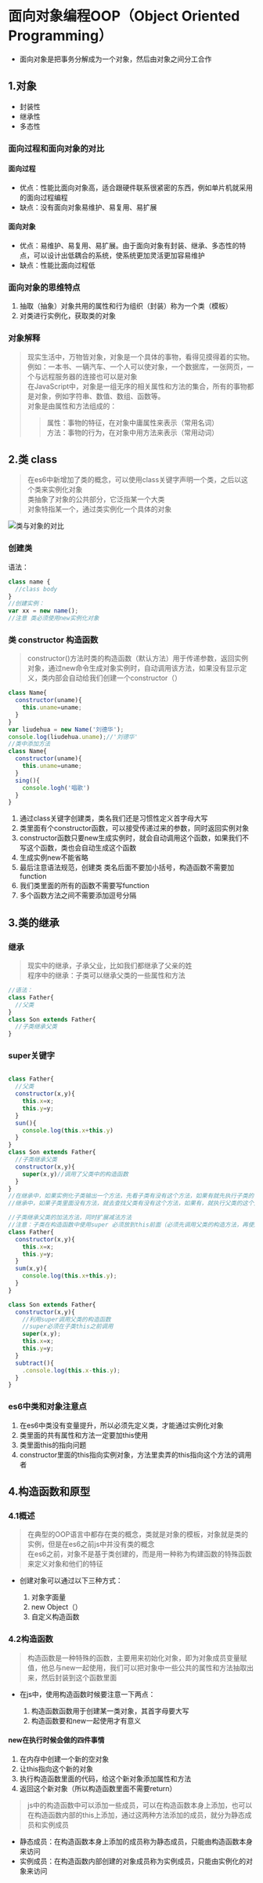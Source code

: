 # 面向对象编程OOP（Object Oriented Programming）

+ 面向对象是把事务分解成为一个对象，然后由对象之间分工合作  

## 1.对象  

+ 封装性
+ 继承性
+ 多态性

### 面向过程和面向对象的对比  

#### 面向过程

+ 优点：性能比面向对象高，适合跟硬件联系很紧密的东西，例如单片机就采用的面向过程编程  
+ 缺点：没有面向对象易维护、易复用、易扩展  

#### 面向对象  

+ 优点：易维护、易复用、易扩展。由于面向对象有封装、继承、多态性的特点，可以设计出低耦合的系统，使系统更加灵活更加容易维护  
+ 缺点：性能比面向过程低  

### 面向对象的思维特点  

1. 抽取（抽象）对象共用的属性和行为组织（封装）称为一个类（模板）  
2. 对类进行实例化，获取类的对象  

### 对象解释  

> 现实生活中，万物皆对象，对象是一个具体的事物，看得见摸得着的实物。例如：一本书、一辆汽车、一个人可以使对象，一个数据库，一张网页，一个与远程服务器的连接也可以是对象  
> 在JavaScript中，对象是一组无序的相关属性和方法的集合，所有的事物都是对象，例如字符串、数值、数组、函数等。  
> 对象是由属性和方法组成的：
> > 属性：事物的特征，在对象中庸属性来表示（常用名词）  
> > 方法：事物的行为，在对象中用方法来表示（常用动词）  

## 2.类 class

> 在es6中新增加了类的概念，可以使用class关键字声明一个类，之后以这个类来实例化对象  
> 类抽象了对象的公共部分，它泛指某一个大类  
> 对象特指某一个，通过类实例化一个具体的对象  

![类与对象的对比](https://www.kanjiantu.com/images/2019/09/06/S23M98E1BQK3Y3ZF3D187d2df16d741865.png "类与对象")  

### 创建类  

语法：

```javascript
class name {
  //class body
}
//创建实例：
var xx = new name();
//注意 类必须使用new实例化对象
```  

### 类 constructor 构造函数  

> constructor()方法时类的构造函数（默认方法）用于传递参数，返回实例对象，通过new命令生成对象实例时，自动调用该方法，如果没有显示定义，类内部会自动给我们创建一个constructor（）  

```javascript
class Name{
  constructor(uname){
    this.uname=uname;
  }
}
var liudehua = new Name('刘德华');
console.log(liudehua.uname);//'刘德华'
//类中添加方法
class Name{
  constructor(uname){
    this.uname=uname;
  }
  sing(){
    console.logh('唱歌')
  }
}
```  

1. 通过class关键字创建类，类名我们还是习惯性定义首字母大写  
2. 类里面有个constructor函数，可以接受传递过来的参数，同时返回实例对象
3. constructor函数只要new生成实例时，就会自动调用这个函数，如果我们不写这个函数，类也会自动生成这个函数  
4. 生成实例new不能省略  
5. 最后注意语法规范，创建类 类名后面不要加小括号，构造函数不需要加function  
6. 我们类里面的所有的函数不需要写function
7. 多个函数方法之间不需要添加逗号分隔

## 3.类的继承  

### 继承  

> 现实中的继承，子承父业，比如我们都继承了父亲的姓  
> 程序中的继承：子类可以继承父类的一些属性和方法  

```javascript
//语法：
class Father{
  //父类
}
class Son extends Father{
  //子类继承父类
}
```  

### super关键字  

```javascript

class Father{
  //父类
  constructor(x,y){
    this.x=x;
    this.y=y;
  }
  sun(){
    console.log(this.x+this.y)
  }
}
class Son extends Father{
  //子类继承父类
  constructor(x,y){
    super(x,y)//调用了父类中的构造函数
  }
}
//在继承中，如果实例化子类输出一个方法，先看子类有没有这个方法，如果有就先执行子类的
//继承中，如果子类里面没有方法，就去查找父类有没有这个方法，如果有，就执行父类的这个方法（就近原则）

//子类继承父类的加法方法，同时扩展减法方法
//注意：子类在构造函数中使用super 必须放到this前面（必须先调用父类的构造方法，再使用子类构造方法）
class Father{
  constructor(x,y){
    this.x=x;
    this.y=y;
  }
  sum(x,y){
    console.log(this.x+this.y);
  }
}

class Son extends Father{
  constructor(x,y){
    //利用super调用父类的构造函数
    //super必须在子类this之前调用
    super(x,y);
    this.x=x;
    this.y=y;
  }
  subtract(){
    .console.log(this.x-this.y);
  }
}
```  

### es6中类和对象注意点  

1. 在es6中类没有变量提升，所以必须先定义类，才能通过实例化对象  
2. 类里面的共有属性和方法一定要加this使用  
3. 类里面this的指向问题  
4. constructor里面的this指向实例对象，方法里卖弄的this指向这个方法的调用者  

## 4.构造函数和原型  

### 4.1概述  

> 在典型的OOP语言中都存在类的概念，类就是对象的模板，对象就是类的实例，但是在es6之前js中并没有类的概念  
> 在es6之前，对象不是基于类创建的，而是用一种称为构建函数的特殊函数来定义对象和他们的特征  

+ 创建对象可以通过以下三种方式：

  1. 对象字面量
  2. new Object（）
  3. 自定义构造函数  

### 4.2构造函数  

> 构造函数是一种特殊的函数，主要用来初始化对象，即为对象成员变量赋值，他总与new一起使用，我们可以把对象中一些公共的属性和方法抽取出来，然后封装到这个函数里面  

+ 在js中，使用构造函数时候要注意一下两点：

  1. 构造函数函数用于创建某一类对象，其首字母要大写
  2. 构造函数要和new一起使用才有意义  

#### new在执行时候会做的四件事情

1. 在内存中创建一个新的空对象  
2. 让this指向这个新的对象
3. 执行构造函数里面的代码，给这个新对象添加属性和方法  
4. 返回这个新对象（所以构造函数里面不需要return）  

> js中的构造函数中可以添加一些成员，可以在构造函数本身上添加，也可以在构造函数内部的this上添加，通过这两种方法添加的成员，就分为静态成员和实例成员  

+ 静态成员：在构造函数本身上添加的成员称为静态成员，只能由构造函数本身来访问  
+ 实例成员：在构造函数内部创建的对象成员称为实例成员，只能由实例化的对象来访问  
